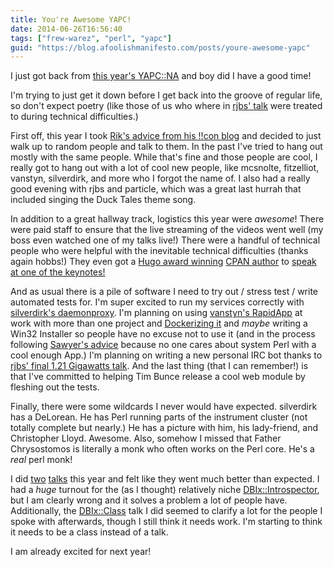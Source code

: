 ```yaml
---
title: You're Awesome YAPC!
date: 2014-06-26T16:56:40
tags: ["frew-warez", "perl", "yapc"]
guid: "https://blog.afoolishmanifesto.com/posts/youre-awesome-yapc"
---
```

I just got back from [this year's YAPC::NA](http://www.yapcna.org/yn2014/)
and boy did I have a good time!

I'm trying to just get it down before I get back into the groove of
regular life, so don't expect poetry (like those of us who where in [rjbs'
talk](https://www.youtube.com/watch?v=IG425RMEkRo) were treated to during
technical difficulties.)

First off, this year I took [Rik's advice from his !!con
blog](http://rjbs.manxome.org/rubric/entry/2049) and decided to just walk
up to random people and talk to them.  In the past I've tried to hang out
mostly with the same people.  While that's fine and those people are cool,
I really got to hang out with a lot of cool new people, like mcsnolte,
fitzelliot, vanstyn, silverdirk, and more who I forgot the name of.  I also
had a really good evening with rjbs and particle, which was a great last
hurrah that included singing the Duck Tales theme song.

In addition to a great hallway track, logistics this year were *awesome*!
There were paid staff to ensure that the live streaming of the videos
went well (my boss even watched one of my talks live!)  There were
a handful of technical people who were helpful with the inevitable
technical difficulties (thanks again hobbs!)  They even got a [Hugo award
winning](https://en.wikipedia.org/wiki/Charles_Stross#Awards) [CPAN
author](https://metacpan.org/author/CHSTROSS) to [speak at one of the
keynotes!](https://www.youtube.com/watch?v=EPQLKTcJ26s)

And as usual there is a pile of software I need to try out / stress test /
write automated tests for.  I'm super excited to run my services correctly with
[silverdirk's daemonproxy](https://github.com/silverdirk/daemonproxy).  I'm
planning on using [vanstyn's RapidApp](https://github.com/vanstyn/RapidApp/)
at work with more than one project and [Dockerizing
it](https://www.youtube.com/watch?v=uyE-SUUMgU8) and *maybe* writing a
Win32 Installer so people have no excuse not to use it (and in the process
following [Sawyer's advice](https://www.youtube.com/watch?v=CjOQZf0Ad74)
because no one cares about system Perl with a cool enough App.)  I'm planning
on writing a new personal IRC bot thanks to [rjbs' final 1.21 Gigawatts
talk](http://youtu.be/IG425RMEkRo?t=47m7s).  And the last thing (that I can
remember!) is that I've committed to helping Tim Bunce release a cool web
module by fleshing out the tests.

Finally, there were some wildcards I never would have expected.  silverdirk
has a DeLorean.  He has Perl running parts of the instrument cluster (not
totally complete but nearly.)  He has a picture with him, his lady-friend, and
Christopher Lloyd.  Awesome.  Also, somehow I missed that Father Chrysostomos
is literally a monk who often works on the Perl core.  He's a *real* perl monk!

I did [two](https://www.youtube.com/watch?v=hUD1RMsYrjM)
[talks](https://www.youtube.com/watch?v=-CwaObbSK88) this
year and felt like they went much better than expected.
I had a *huge* turnout for the (as I thought) relatively niche
[DBIx::Introspector](https://metacpan.org/pod/DBIx::Introspector), but I am
clearly wrong and it solves a problem a lot of people have.  Additionally,
the [DBIx::Class](https://metacpan.org/pod/DBIx::Class) talk I did seemed to
clarify a lot for the people I spoke with afterwards, though I still think
it needs work.  I'm starting to think it needs to be a class instead of a talk.

I am already excited for next year!
